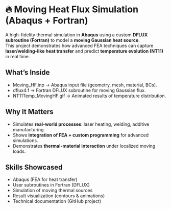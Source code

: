 # 🔥 Moving Heat Flux Simulation (Abaqus + Fortran)

A high-fidelity thermal simulation in **Abaqus** using a custom **DFLUX subroutine (Fortran)** to model a **moving Gaussian heat source**.  
This project demonstrates how advanced FEA techniques can capture **laser/welding-like heat transfer** and predict **temperature evolution (NT11)** in real time.

##  What’s Inside
- Moving_HF.inp → Abaqus input file (geometry, mesh, material, BCs).  
- dflux4.f → Fortran DF​LUX subroutine for moving Gaussian flux.  
- NT11Temp_MovingHF.gif → Animated results of temperature distribution.  
 
##  Why It Matters
- Simulates **real-world processes**: laser heating, welding, additive manufacturing.  
- Shows **integration of FEA + custom programming** for advanced simulations.  
- Demonstrates **thermal-material interaction** under localized moving loads.  

##  Skills Showcased
- Abaqus (FEA for heat transfer)  
- User subroutines in Fortran (DFLUX)  
- Simulation of moving thermal sources  
- Result visualization (contours & animations)  
- Technical documentation (GitHub project)  
